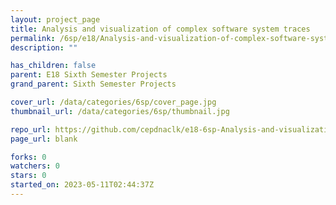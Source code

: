 ```yaml
---
layout: project_page
title: Analysis and visualization of complex software system traces
permalink: /6sp/e18/Analysis-and-visualization-of-complex-software-system-traces/
description: ""

has_children: false
parent: E18 Sixth Semester Projects
grand_parent: Sixth Semester Projects

cover_url: /data/categories/6sp/cover_page.jpg
thumbnail_url: /data/categories/6sp/thumbnail.jpg

repo_url: https://github.com/cepdnaclk/e18-6sp-Analysis-and-visualization-of-complex-software-system-traces
page_url: blank

forks: 0
watchers: 0
stars: 0
started_on: 2023-05-11T02:44:37Z
---
```



